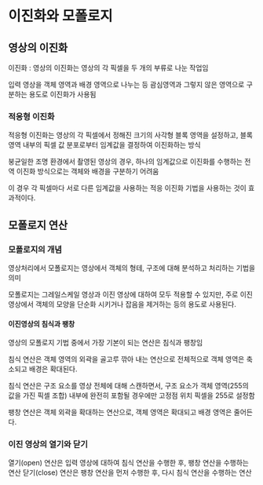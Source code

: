 # 이진화와 모폴로지

## 영상의 이진화

이진화 : 영상의 이진화는 영상의 각 픽셀을 두 개의 부류로 나눈 작업임

입력 영상을 객체 영역과 배경 영역으로 나누는 등 괌심영역과 그렇지 않은 영역으로 구분하는 용도로 이진화가 사용됨


### 적응형 이진화

적응형 이진화는 영상의 각 픽셀에서 정해진 크기의 사각형 블록 영역을 설정하고, 블록 영역 내부의 픽셀 값 분포로부터 임계값을 결정하여 이진화하는 방식

붕균일한 조명 환경에서 촬영된 영상의 경우, 하나의 임계값으로 이진화를 수행하는 전역 이진화 방식으로는 객체와 배경을 구분하기 어려움

이 경우 각 픽셀마다 서로 다른 임계값을 사용하는 적응 이진화 기법을 사용하는 것이 효과적이다.

## 모폴로지 연산

### 모폴로지의 개념

영상처리에서 모폴로지는 영상에서 객체의 형테, 구조에 대해 분석하고 처리하는 기법을 의미

모폴로지는 그레일스케일 영상과 이진 영상에 대하여 모두 적용할 수 있지만, 주로 이진 영상에서 객체의 모양을 단순화 시키거나 잡음을 제거하는 등의 용도로 사용된다.

#### 이진영상의 침식과 팽창

영상의 모폴로지 기법 중에서 가장 기본이 되는 연산은 침식과 팽창임

침식 연산은 객체 영역의 외곽을 골고루 깎아 내는 연산으로 전체적으로 객체 영역은 축소되고
배경은 확대된다.

침식 연산은 구조 요소를 영상 전체에 대해 스캔하면서, 구조 요소가 객체 영역(255의 값을 가진 픽셀 조합) 내부에 완전히 포함될 경우에만 고정점 위치 픽셀을 255로 설정함

팽창 연산은 객체 외곽을 확대하는 연산으로, 객체 영역은 확대되고 배경 영역은 줄어든다.

### 이진 영상의 열기와 닫기

열기(open) 연산은 입력 영상에 대하여 침식 연산을 수행한 후, 팽창 연산을 수행하는 연산
닫기(close) 연산은 팽창 연산을 먼저 수행한 후, 다시 침식 연산을 수행하는 연산


